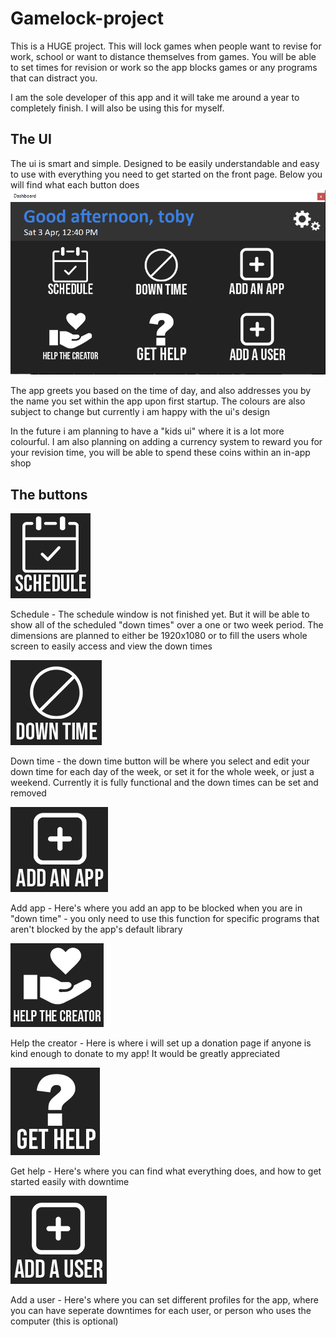 # Gamelock-project
This is a HUGE project. This will lock games when people want to revise for work, school or want to distance themselves from games. You will be able to set times for revision or work so the app blocks games or any programs that can distract you.

I am the sole developer of this app and it will take me around a year to completely finish. I will also be using this for myself.

## The UI
The ui is smart and simple. Designed to be easily understandable and easy to use with everything you need to get started on the front page. Below you will find what each button does
![](image/ui.png)

The app greets you based on the time of day, and also addresses you by the name you set within the app upon first startup. The colours are also subject to change but currently i am happy with the ui's design

In the future i am planning to have a "kids ui" where it is a lot more colourful. I am also planning on adding a currency system to reward you for your revision time, you will be able to spend these coins within an in-app shop

## The buttons

![](image/schedulebutton.png)

Schedule - The schedule window is not finished yet. But it will be able to show all of the scheduled "down times" over a one or two week period. The dimensions are planned to either be 1920x1080 or to fill the users whole screen to easily access and view the down times

![](image/downtimebutton.png)

Down time - the down time button will be where you select and edit your down time for each day of the week, or set it for the whole week, or just a weekend. Currently it is fully functional and the down times can be set and removed

![](image/addappbutton.png)

Add app - Here's where you add an app to be blocked when you are in "down time" - you only need to use this function for specific programs that aren't blocked by the app's default library

![](image/helpcreatorbutton.png)

Help the creator - Here is where i will set up a donation page if anyone is kind enough to donate to my app! It would be greatly appreciated

![](image/gethelpbutton.png)

Get help - Here's where you can find what everything does, and how to get started easily with downtime

![](image/adduserbutton.png)

Add a user - Here's where you can set different profiles for the app, where you can have seperate downtimes for each user, or person who uses the computer (this is optional)
